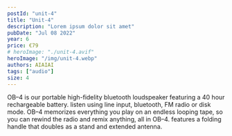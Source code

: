 ```yaml
---
postId: "unit-4"
title: "Unit-4"
description: "Lorem ipsum dolor sit amet"
pubDate: "Jul 08 2022"
year: 6
price: €79
# heroImage: "./unit-4.avif"
heroImage: "/img/unit-4.webp"
authors: AIAIAI
tags: ["audio"]
size: 4
---
```


OB–4 is our portable high-fidelity bluetooth loudspeaker featuring a 40 hour rechargeable battery. listen using line input, bluetooth, FM radio or disk mode. OB–4 memorizes everything you play on an endless looping tape, so you can rewind the radio and remix anything, all in OB–4. features a folding handle that doubles as a stand and extended antenna.
